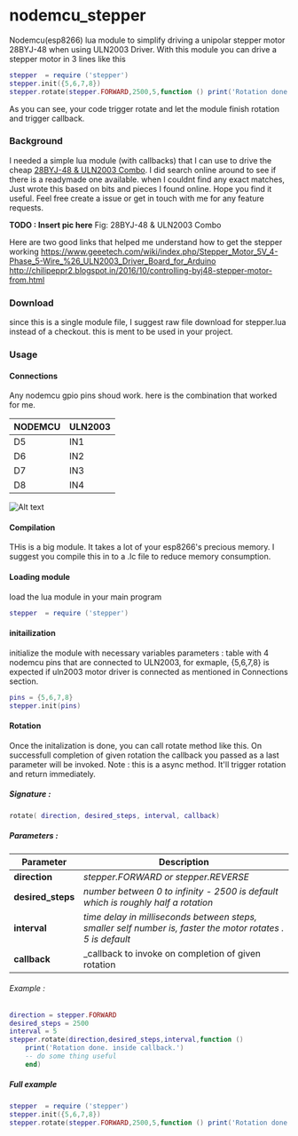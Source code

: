 # nodemcu_stepper
Nodemcu(esp8266) lua module to simplify driving a unipolar stepper motor 28BYJ-48 when using ULN2003 Driver.
With this module you can drive a stepper motor in 3 lines like this 

```lua
stepper  = require ('stepper')
stepper.init({5,6,7,8})
stepper.rotate(stepper.FORWARD,2500,5,function () print('Rotation done.') end)
```
As you can see, your code trigger rotate and let the module finish rotation and trigger callback. 

### Background

I needed a simple lua module (with callbacks) that I can use to drive the cheap [ 28BYJ-48 & ULN2003 Combo](http://www.dx.com/p/dmdg-uln2003-stepper-motor-driver-module-5v-28byj-48-stepper-motor-for-arduino-349659#.WSWFznV97qw). I did search online around to see if there is a readymade one available. when I couldnt find any exact matches, Just wrote this based on bits and pieces I found online. Hope you find it useful. Feel free create a issue or get in touch with me for any feature requests. 


**TODO : Insert pic here**
Fig: 28BYJ-48 & ULN2003 Combo


Here are two good links that helped me understand how to get the stepper working 
https://www.geeetech.com/wiki/index.php/Stepper_Motor_5V_4-Phase_5-Wire_%26_ULN2003_Driver_Board_for_Arduino
http://chilipeppr2.blogspot.in/2016/10/controlling-byj48-stepper-motor-from.html


### Download 
since this is a single module file, I suggest raw file download for stepper.lua instead of a checkout. this is ment to be used in your project. 

### Usage

#### Connections 

Any nodemcu gpio pins shoud work. here is the combination that worked for me. 

| NODEMCU | ULN2003 |
| ------------- | ------------- |
| D5 | IN1 |
| D6 | IN2 |
| D7 | IN3 |
| D8 | IN4 |

![Alt text](Stepper_Connection_bb.png?raw=true "Nodemcu stepper connection diagram(for above pin mapping)")

#### Compilation 
THis is a big module. It takes a lot of your esp8266's precious memory. I suggest you compile this in to a .lc file to reduce memory consumption. 

#### Loading module 
load the lua module in your main program 
```lua
stepper  = require ('stepper')
```
#### initailization 
initialize the module with necessary variables 
parameters : table with 4 nodemcu pins that are connected to ULN2003, for exmaple, {5,6,7,8} is expected if uln2003 motor driver is connected as mentioned in Connections section. 
```lua
pins = {5,6,7,8}
stepper.init(pins)
```
#### Rotation 

Once the initalization is done, you can call rotate method like this. On successfull completion of given rotation the callback you passed as a last parameter will be invoked. 
Note : this is a async method. It'll trigger rotation and return immediately. 

##### Signature : 
```lua
rotate( direction, desired_steps, interval, callback)
```

##### Parameters : 

| Parameter | Description |
| ------------- | ------------- |
| **direction** | _stepper.FORWARD or stepper.REVERSE_ |
| **desired_steps** | _number between 0 to infinity - 2500 is default which is roughly half a rotation_ |
| **interval** | _time delay in milliseconds between steps, smaller self number is, faster the motor rotates . 5 is default_ |
| **callback** | _callback to invoke on completion of given rotation |



###### Example  : 
```lua
direction = stepper.FORWARD 
desired_steps = 2500 
interval = 5 
stepper.rotate(direction,desired_steps,interval,function ()
    print('Rotation done. inside callback.')
    -- do some thing useful 
    end)
```
##### Full example 

```lua
stepper  = require ('stepper')
stepper.init({5,6,7,8})
stepper.rotate(stepper.FORWARD,2500,5,function () print('Rotation done.') end)
```
